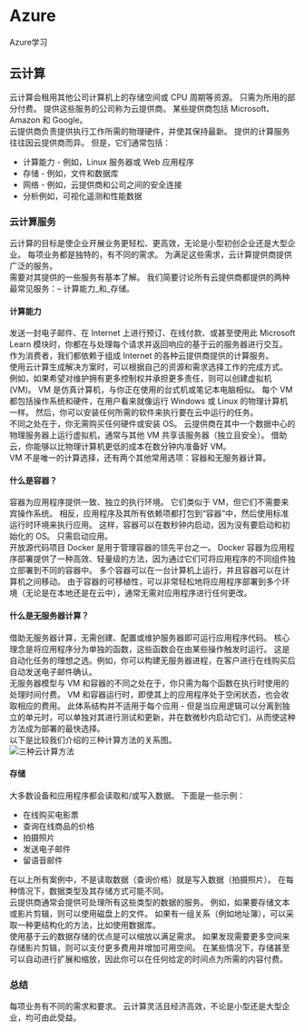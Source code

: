 # Azure
Azure学习


## 云计算
云计算会租用其他公司计算机上的存储空间或 CPU 周期等资源。 只需为所用的部分付费。 提供这些服务的公司称为云提供商。 某些提供商包括 Microsoft、Amazon 和 Google。  
云提供商负责提供执行工作所需的物理硬件，并使其保持最新。 提供的计算服务往往因云提供商而异。 但是，它们通常包括：  
+ 计算能力 - 例如，Linux 服务器或 Web 应用程序  
+ 存储 - 例如，文件和数据库  
+ 网络 - 例如，云提供商和公司之间的安全连接  
+ 分析例如，可视化遥测和性能数据  

### 云计算服务
云计算的目标是使企业开展业务更轻松、更高效，无论是小型初创企业还是大型企业。 每项业务都是独特的，有不同的需求。 为满足这些需求，云计算提供商提供广泛的服务。  
需要对其提供的一些服务有基本了解。 我们简要讨论所有云提供商都提供的两种最常见服务：– 计算能力_和_存储。  
#### 计算能力
发送一封电子邮件、在 Internet 上进行预订、在线付款、或甚至使用此 Microsoft Learn 模块时，你都在与处理每个请求并返回响应的基于云的服务器进行交互。 作为消费者，我们都依赖于组成 Internet 的各种云提供商提供的计算服务。  
使用云计算生成解决方案时，可以根据自己的资源和需求选择工作的完成方式。 例如，如果希望对维护拥有更多控制权并承担更多责任，则可以创建虚拟机 (VM)。 VM 是仿真计算机，与你正在使用的台式机或笔记本电脑相似。 每个 VM 都包括操作系统和硬件，在用户看来就像运行 Windows 或 Linux 的物理计算机一样。 然后，你可以安装任何所需的软件来执行要在云中运行的任务。  
不同之处在于，你无需购买任何硬件或安装 OS。 云提供商在其中一个数据中心的物理服务器上运行虚拟机，通常与其他 VM 共享该服务器（独立且安全）。 借助云，你能够以比物理计算机更低的成本在数分钟内准备好 VM。  
VM 不是唯一的计算选择，还有两个其他常用选项：容器和无服务器计算。  
#### 什么是容器？
容器为应用程序提供一致、独立的执行环境。 它们类似于 VM，但它们不需要来宾操作系统。 相反，应用程序及其所有依赖项都打包到“容器”中，然后使用标准运行时环境来执行应用。 这样，容器可以在数秒钟内启动，因为没有要启动和初始化的 OS。 只需启动应用。  
开放源代码项目 Docker 是用于管理容器的领先平台之一。 Docker 容器为应用程序部署提供了一种高效、轻量级的方法，因为通过它们可将应用程序的不同组件独立部署到不同的容器中。 多个容器可以在一台计算机上运行，并且容器可以在计算机之间移动。 由于容器的可移植性，可以非常轻松地将应用程序部署到多个环境（无论是在本地还是在云中），通常无需对应用程序进行任何更改。  
#### 什么是无服务器计算？
借助无服务器计算，无需创建、配置或维护服务器即可运行应用程序代码。 核心理念是将应用程序分为单独的函数，这些函数会在由某些操作触发时运行。 这是自动化任务的理想之选。例如，你可以构建无服务器进程，在客户进行在线购买后自动发送电子邮件确认。  
无服务器模型与 VM 和容器的不同之处在于，你只需为每个函数在执行时使用的处理时间付费。 VM 和容器运行时，即使其上的应用程序处于空闲状态，也会收取相应的费用。 此体系结构并不适用于每个应用 - 但是当应用逻辑可以分离到独立的单元时，可以单独对其进行测试和更新，并在数微秒内启动它们，从而使这种方法成为部署的最快选择。  
以下是比较我们介绍的三种计算方法的关系图。  
![三种云计算方法](https://docs.microsoft.com/zh-cn/learn/modules/principles-cloud-computing/media/2-vm-vs-container-vs-serverless.png)  
#### 存储
大多数设备和应用程序都会读取和/或写入数据。 下面是一些示例：
+ 在线购买电影票
+ 查询在线商品的价格
+ 拍摄照片
+ 发送电子邮件
+ 留语音邮件  

在以上所有案例中，不是读取数据（查询价格）就是写入数据（拍摄照片）。 在每种情况下，数据类型及其存储方式可能不同。  
云提供商通常会提供可处理所有这些类型的数据的服务。 例如，如果要存储文本或影片剪辑，则可以使用磁盘上的文件。 如果有一组关系（例如地址簿），可以采取一种更结构化的方法，比如使用数据库。  
使用基于云的数据存储的优点是可以缩放以满足需求。 如果发现需要更多空间来存储影片剪辑，则可以支付更多费用并增加可用空间。 在某些情况下，存储甚至可以自动进行扩展和缩放，因此你可以在任何给定的时间点为所需的内容付费。  
### 总结
每项业务有不同的需求和要求。 云计算灵活且经济高效，不论是小型还是大型企业，均可由此受益。  

